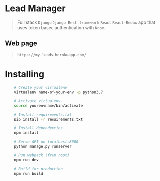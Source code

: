 # Lead Manager

> Full stack `Django` `Django Rest framework` `React` `React-Redux` app that uses token based authentication with `Knox`.

## Web page

> `https://my-leads.herokuapp.com/`

# Installing

```bash
    # Create your virtualenv
    virtualenv name-of-your-env -p python3.7

    # Activate virtualenv
    source yourenvname/bin/activate

    # Install requirements.txt
    pip install -r requirements.txt

    # Install dependencies
    npm install

    # Serve API on localhost:8000
    python manage.py runserver

    # Run webpack (from root)
    npm run dev

    # Build for production
    npm run build
```
